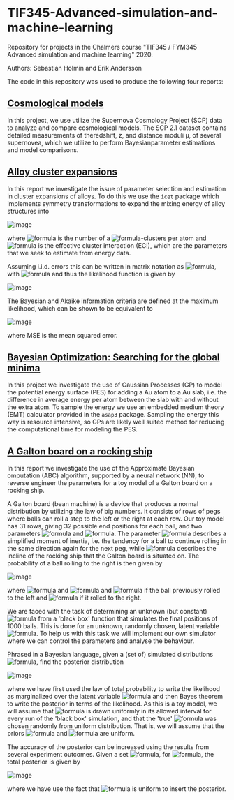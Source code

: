 # TIF345-Advanced-simulation-and-machine-learning

Repository for projects in the Chalmers course "TIF345 / FYM345 Advanced simulation and machine learning" 2020. 

Authors: Sebastian Holmin and Erik Andersson

The code in this repository was used to produce the following four reports:

## [Cosmological models](TIF345_Project_1__Cosmological_models.pdf)

In this project, we use utilize the Supernova Cosmology Project (SCP) data to analyze and compare cosmological models. The SCP 2.1 dataset contains detailed measurements of  theredshift, z, and distance moduli μ, of several supernovea, which we utilize to perform Bayesianparameter estimations and model comparisons.

## [Alloy cluster expansions](TIF345_Project_2a__Alloy_cluster_expansions.pdf)

In this report we investigate the issue of parameter selection and estimation in cluster expansions of alloys. To do this we use the <code>icet</code> package which implements symmetry transformations to expand the mixing energy of alloy structures into 

![image](https://user-images.githubusercontent.com/16863941/150383786-f6a7e32d-60f4-4a2d-9de9-c226ecfc94b5.png)

where ![formula](https://render.githubusercontent.com/render/math?math=N_\alpha) is the number of a ![formula](https://render.githubusercontent.com/render/math?math=\alpha)-clusters per atom and ![formula](https://render.githubusercontent.com/render/math?math=J_\alpha) is the effective cluster interaction (ECI), which are the parameters that we seek to estimate from energy data.

Assuming i.i.d. errors this can be written in matrix notation as ![formula](https://render.githubusercontent.com/render/math?math=\boldsymbol{E}=\boldsymbol{X}\boldsymbol{J}%2B\epsilon), with ![formula](https://render.githubusercontent.com/render/math?math=\epsilon\sim\mathcal{N}(0,\sigma^2)) and thus the likelihood function is given by

![image](https://user-images.githubusercontent.com/16863941/150384001-3f6a15b0-d7a7-40c0-bbf9-abfe8f86a364.png)

The Bayesian and Akaike information criteria are defined at the maximum likelihood, which can be shown to be equivalent to 

![image](https://user-images.githubusercontent.com/16863941/150384093-80b7c224-9e17-4b15-b71e-8cfb2c3846ad.png)

where MSE is the mean squared error.

## [Bayesian Optimization: Searching for the global minima](TIF345_Project_2b__Bayesian_Optimization__Searching_for_the_global_minima.pdf)

In this project we investigate the use of Gaussian Processes (GP) to model the potential energy surface (PES) for adding a Au atom to a Au slab, i.e. the difference in average energy per atom between the slab with and without the extra atom. To sample the energy we use an embedded medium theory (EMT) calculator provided in the <code>asap3</code> package. Sampling the energy this way is resource intensive, so GPs are likely well suited method for reducing the computational time for modeling the PES.

## [A Galton board on a rocking ship](TIF345_Project_3__A_Galton_board_on_a_rocking_ship.pdf)

In this report we investigate the use of the Approximate Bayesian  omputation (ABC) algorithm, supported by a neural network (NN), to reverse engineer the parameters for a toy model of a Galton board on a rocking ship.

A Galton board (bean machine) is a device that produces a normal distribution by utilizing the law of big numbers. It consists of rows of pegs where balls can roll a step to the left or the right at each row. Our toy model has 31 rows, giving 32 possible end positions for each ball, and two parameters ![formula](https://render.githubusercontent.com/render/math?math=\alpha) and ![formula](https://render.githubusercontent.com/render/math?math=s). The parameter ![formula](https://render.githubusercontent.com/render/math?math=\alpha) describes a simplified moment of inertia, i.e. the tendency for a ball to continue rolling in the same direction again for the next peg, while ![formula](https://render.githubusercontent.com/render/math?math=s) describes the incline of the rocking ship that the Galton board is situated on. The probability of a ball rolling to the right is then given by 

![image](https://user-images.githubusercontent.com/16863941/150390102-699d04c0-137b-4c4a-9130-d3842f1491ca.png)

where ![formula](https://render.githubusercontent.com/render/math?math=\alpha\in[0,0.5]) and ![formula](https://render.githubusercontent.com/render/math?math=s\in[-0.25,0.25]) and ![formula](https://render.githubusercontent.com/render/math?math=M=-0.5) if the ball previously rolled to the left and ![formula](https://render.githubusercontent.com/render/math?math=0.5) if it rolled to the right.

We are faced with the task of determining an unknown (but constant) ![formula](https://render.githubusercontent.com/render/math?math=\alpha) from a 'black box' function that simulates the final positions of 1000 balls. This is done for an unknown, randomly chosen, latent variable ![formula](https://render.githubusercontent.com/render/math?math=s). To help us with this task we will implement our own simulator where we can control the parameters and analyse the behaviour. 

Phrased in a Bayesian language, given a (set of) simulated distributions ![formula](https://render.githubusercontent.com/render/math?math=y_m), find the posterior distribution 

![image](https://user-images.githubusercontent.com/16863941/150390332-f25744d9-86f2-45a5-a2f1-31d8885f1f34.png)

where we have first used the law of total probability to write the likelihood as marginalized over the latent variable ![formula](https://render.githubusercontent.com/render/math?math=s) and then Bayes theorem to write the posterior in terms of the likelihood. As this is a toy model, we will assume that ![formula](https://render.githubusercontent.com/render/math?math=s) is drawn uniformly in its allowed interval for every run of the 'black box' simulation, and that the 'true' ![formula](https://render.githubusercontent.com/render/math?math=\alpha) was chosen randomly from uniform distribution. That is, we will assume that the priors ![formula](https://render.githubusercontent.com/render/math?math=\pi(\alpha)) and ![formula](https://render.githubusercontent.com/render/math?math=\pi(s)) are uniform.

The accuracy of the posterior can be increased using the results from several experiment outcomes. Given a set ![formula](https://render.githubusercontent.com/render/math?math=y_m^{i}), for ![formula](https://render.githubusercontent.com/render/math?math=i=1,...,N), the total posterior is given by 

![image](https://user-images.githubusercontent.com/16863941/150390491-d8d282c2-e455-49ac-a966-773e4bd2e6d9.png)

where we have use the fact that ![formula](https://render.githubusercontent.com/render/math?math=\pi(\alpha)) is uniform to insert the posterior.
